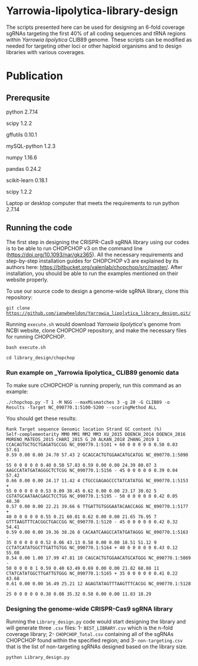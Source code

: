 # Yarrowia-lipolytica-library-design
The scripts presented here can be used for designing an 6-fold coverage sgRNAs targeting the first 40% of all coding sequences and tRNA regions within _Yarrowia lipolytica_ CLIB89 genome. These scripts can be modified as needed for targeting other loci or other haploid organisms and to design libraries with various coverages. 

# Publication

## Prerequsite
python 2.7.14

scipy 1.2.2

gffutils 0.10.1

mySQL-python 1.2.3

numpy 1.16.6

pandas 0.24.2

scikit-learn 0.18.1

scipy 1.2.2

Laptop or desktop computer that meets the requirements to run python 2.7.14

## Running the code

The first step in designing the CRISPR-Cas9 sgRNA library using our codes is to be able to run CHOPCHOP v3 on the command line (https://doi.org/10.1093/nar/gkz365). All the necessary requirements and step-by-step installation guides for CHOPCHOP v3 are explained by its authors here: https://bitbucket.org/valenlab/chopchop/src/master/. After installation, you should be able to run the examples mentioned on their website properly.

To use our source code to design a genome-wide sgRNA library, clone this repository: 

<code>git clone https://github.com/ianwheeldon/Yarrowia_lipolytica_library_design.git/</code>

Running <code>execute.sh</code> would download _Yarrowia lipolytica_'s genome from NCBI website, clone CHOPCHOP repository, and make the necessary files for running CHOPCHOP.

<code>bash execute.sh</code>

<code>cd library_design/chopchop</code>

<h3>Run example on _Yarrowia lipolytica_ CLIB89 genomic data</h3>

To make sure cCHOPCHOP is running properly, run this command as an example:

<code>./chopchop.py -T 1 -M NGG --maxMismatches 3 -g 20 -G CLIB89 -o Results -Target NC_090770.1:5100-5200 --scoringMethod ALL</code>

You should get these results: 

<code>Rank    Target sequence Genomic location        Strand  GC content (%)  Self-complementarity    MM0     MM1     MM2     MM3     XU_2015 DOENCH_2014     DOENCH_2016       MORENO_MATEOS_2015      CHARI_2015      G_20    ALKAN_2018      ZHANG_2019
1       CCACAGTGCTGCTGAGATGCCGG NC_090770.1:5101        +       60      0       0       0       0       0       0.50    0.03    57.61   0.59    0.00    0.00    24.70     57.43
2       GCAGCACTGTGGAACATGCATGG NC_090770.1:5090        -       55      0       0       0       0       0       0.40    0.50    57.83   0.59    0.00    0.00    24.39     80.07
3       AAGCCATATGATAGGGCTCTCGG NC_090770.1:5156        -       45      0       0       0       0       0       0.39    0.04    57.42   0.66    0.00    0.00    24.17     11.42
4       CTGCCGAGAGCCCTATCATATGG NC_090770.1:5153        +       55      0       0       0       0       0       0.53    0.09    38.45   0.62    0.00    0.00    23.17     30.02
5       CGTATGCAATAACGAGCTCCTGG NC_090770.1:5195        -       50      0       0       0       0       0       0.42    0.05    48.30   0.57    0.00    0.00    22.21     39.66
6       TTGATTGTGGGAATACAACCAGG NC_090770.1:5177        +       40      0       0       0       0       0       0.55    0.21    60.01   0.62    0.00    0.00    21.65     76.95
7       GTTTAAGTTTCACGGCTGACCGG NC_090770.1:5120        -       45      0       0       0       0       0       0.42    0.32    54.41   0.59    0.00    0.00    19.36     38.26
8       CACAATCAAGCCATATGATAGGG NC_090770.1:5163        -       35      0       0       0       0       0       0.52    0.06    43.13   0.58    0.00    0.00    18.51     51.12
9       CCTATCATATGGCTTGATTGTGG NC_090770.1:5164        +       40      0       0       0       0       0       0.43    0.12    55.08   0.54    0.00    1.00    17.99     47.81
10      CAGCACTGTGGAACATGCATGGG NC_090770.1:5089        -       50      0       0       0       0       1       0.59    0.40    63.49   0.69    0.00    0.00    21.82     68.88
11      CTATCATATGGCTTGATTGTGGG NC_090770.1:5165        +       35      0       0       0       0       0       0.41    0.22    43.68   0.61    0.00    0.00    16.49     25.21
12      AGAGTATAGTTTAAGTTTCACGG NC_090770.1:5128        -       25      0       0       0       0       0       0.38    0.08    35.32   0.58    0.00    0.00    11.83     18.29</code>

<h3>Designing the genome-wide CRISPR-Cas9 sgRNA library</h3>

Running the <code>Library_design.py</code> code would start designing the library and will generate three <code>.csv</code> files: 1- <code>BEST_LIBRARY.csv</code> which is the n-fold coverage library; 2- <code>CHOPCHOP_Total.csv</code> containing all of the sgRNAs CHOPCHOP found within the specified region; and 3- <code>non-targeting.csv</code> that is the list of non-targeting sgRNAs designed based on the library size. 

<code>python Library_design.py</code>

